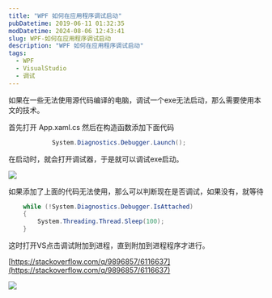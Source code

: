 ```yaml
---
title: "WPF 如何在应用程序调试启动"
pubDatetime: 2019-06-11 01:32:35
modDatetime: 2024-08-06 12:43:41
slug: WPF-如何在应用程序调试启动
description: "WPF 如何在应用程序调试启动"
tags:
  - WPF
  - VisualStudio
  - 调试
---
```





如果在一些无法使用源代码编译的电脑，调试一个exe无法启动，那么需要使用本文的技术。

<!--more-->


<!-- CreateTime:2019/6/11 9:32:35 -->


<!-- csdn -->
<!-- 标签：WPF，VisualStudio，调试 -->

首先打开 App.xaml.cs 然后在构造函数添加下面代码

```csharp
            System.Diagnostics.Debugger.Launch();
```

在启动时，就会打开调试器，于是就可以调试exe启动。

![](images/img-34fdad35-5dfe-a75b-2b4b-8c5e313038e2%2F20171030174351-modify-d64aacfbc1c12cc4134859455c47e697.jpg)

如果添加了上面的代码无法使用，那么可以判断现在是否调试，如果没有，就等待

```csharp
    while (!System.Diagnostics.Debugger.IsAttached)
    {
    	System.Threading.Thread.Sleep(100);
    }
```

这时打开VS点击调试附加到进程，直到附加到进程程序才进行。

[https://stackoverflow.com/q/9896857/6116637](https://stackoverflow.com/q/9896857/6116637)

![](images/img-34fdad35-5dfe-a75b-2b4b-8c5e313038e2%2F2017117185341-modify-efbf7ecc4b7044f87acf8b819457adeb.jpg)

